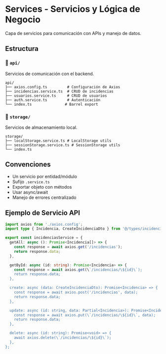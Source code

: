 # Services - Servicios y Lógica de Negocio

Capa de servicios para comunicación con APIs y manejo de datos.

## Estructura

### 📁 `api/`

Servicios de comunicación con el backend.

```
api/
├── axios.config.ts         # Configuración de Axios
├── incidencias.service.ts  # CRUD de incidencias
├── usuarios.service.ts     # CRUD de usuarios
├── auth.service.ts         # Autenticación
└── index.ts               # Barrel export
```

### 📁 `storage/`

Servicios de almacenamiento local.

```
storage/
├── localStorage.service.ts # LocalStorage utils
├── sessionStorage.service.ts # SessionStorage utils
└── index.ts
```

## Convenciones

- Un servicio por entidad/módulo
- Sufijo `.service.ts`
- Exportar objeto con métodos
- Usar async/await
- Manejo de errores centralizado

## Ejemplo de Servicio API

```typescript
import axios from './axios.config';
import type { Incidencia, CreateIncidenciaDto } from '@/types/incidencia.types';

export const incidenciasService = {
  getAll: async (): Promise<Incidencia[]> => {
    const response = await axios.get('/incidencias');
    return response.data;
  },

  getById: async (id: string): Promise<Incidencia> => {
    const response = await axios.get(\`/incidencias/\${id}\`);
    return response.data;
  },

  create: async (data: CreateIncidenciaDto): Promise<Incidencia> => {
    const response = await axios.post('/incidencias', data);
    return response.data;
  },

  update: async (id: string, data: Partial<Incidencia>): Promise<Incidencia> => {
    const response = await axios.put(\`/incidencias/\${id}\`, data);
    return response.data;
  },

  delete: async (id: string): Promise<void> => {
    await axios.delete(\`/incidencias/\${id}\`);
  },
};
```
